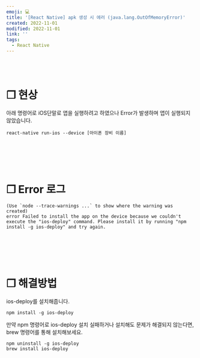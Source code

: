 ```yaml
---
emoji: 💻
title: '[React Native] apk 생성 시 에러 (java.lang.OutOfMemoryError)'
created: 2022-11-01
modified: 2022-11-01
link: ''
tags:
  - React Native
---
```

<br></br>



# **❐ 현상**
아래 명령어로 iOS단말로 앱을 실행하려고 하였으나 Error가 발생하며 앱이 실행되지 않았습니다.
```
react-native run-ios --device [아이폰 장비 이름]
```
<br></br><br></br>



# **❐ Error 로그** 
```undefined isWrap
(Use `node --trace-warnings ...` to show where the warning was created)
error Failed to install the app on the device because we couldn't execute the "ios-deploy" command. Please install it by running "npm install -g ios-deploy" and try again.
```
<br></br><br></br>



# **❐ 해결방법**
ios-deploy를 설치해줍니다.
```
npm install -g ios-deploy
```

만약 npm 명령어로 ios-deploy 설치 실패하거나 설치해도 문제가 해결되지 않는다면, brew 명령어를 통해 설치해보세요.
```
npm uninstall -g ios-deploy
brew install ios-deploy
```
<br></br><br></br>
